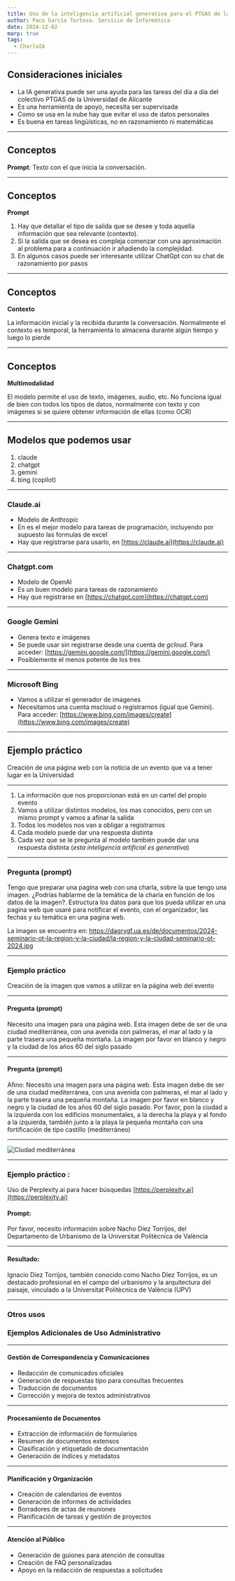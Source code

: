```yaml
---
title: Uso de la inteligencia artificial generativa para el PTGAS de la Universidad de Alicante
author: Paco García Tortosa. Servicio de Informática
date: 2024-12-02
marp: true
tags:
  - CharlaIA
---
```


## Consideraciones iniciales
- La IA generativa puede ser una ayuda para las tareas del día a día del colectivo PTGAS de la Universidad de Alicante
- Es una herramienta de apoyo, necesita ser supervisada
- Como se usa en la nube hay que evitar el uso de datos personales
- Es buena en tareas lingüísticas, no en razonamiento ni matemáticas

---

## Conceptos
**Prompt**:  Texto con el que inicia la conversación. 

---

## Conceptos

**Prompt**

1. Hay que detallar el tipo de salida que se desee y toda aquella información que sea relevante (contexto). 
2. Si la salida que se desea es compleja comenzar con una aproximación al problema para a continuación ir añadiendo la complejidad. 
3. En algunos casos puede ser interesante utilizar ChatGpt con su chat de razonamiento por pasos

---

## Conceptos

**Contexto**

La información inicial y la recibida durante la conversación. Normalmente el contexto es temporal, la herramienta lo almacena durante algún tiempo y luego lo pierde

---

## Conceptos

**Multimodalidad**

El modelo permite el uso de texto, imágenes, audio, etc. No funciona igual de bien con todos los tipos de datos, normalmente con texto y con imágenes si se quiere obtener información de ellas (como OCR)

---

## Modelos que podemos usar
1. claude
2. chatgpt
3. gemini
4. bing (copilot)

---

### Claude.ai
- Modelo de Anthropic
- En es el mejor modelo para tareas de programación, incluyendo por supuesto las formulas de excel
- Hay que registrarse para usarlo, en [https://claude.ai](https://claude.ai)

---

### Chatgpt.com
- Modelo de OpenAI
- Es un buen modelo para tareas de razonamiento
- Hay que registrarse en [https://chatgpt.com](https://chatgpt.com)

---

### Google Gemini
- Genera texto e imágenes
- Se puede usar sin registrarse desde una cuenta de *gcloud*. Para acceder: [https://gemini.google.com/](https://gemini.google.com/)
- Posiblemente el menos potente de los tres

---

### Microsoft Bing
- Vamos a utilizar el generador de imagenes
- Necesitamos una cuenta mscloud o registrarnos (igual que Gemini). Para acceder: [https://www.bing.com/images/create](https://www.bing.com/images/create)

---
## Ejemplo práctico

Creación de una página web con la noticia de un evento que va a tener lugar en la Universidad

---

1. La información que nos proporcionan está en un cartel del propio evento
2. Vamos a utilizar distintos modelos, los mas conocidos, pero con un mismo prompt y vamos a afinar la salida
3. Todos los modelos nos van a obligar a registrarnos
4. Cada modelo puede dar una respuesta distinta
5. Cada vez que se le pregunta al modelo también puede dar una respuesta distinta (*esta inteligencia artificial es generativa*)

---
### Pregunta (prompt)

Tengo que preparar una pagina web con una charla, sobre la que tengo una imagen. ¿Podrías hablarme de la temática de la charla en función de los datos de la imagen?. 
Estructura los datos para que los pueda utilizar en una pagina web que usaré para notificar el evento, con el organizador, las fechas y su temática en una pagina web.

La imagen se encuentra en: https://dagrygf.ua.es/de/documentos/2024-seminario-ot-la-region-y-la-ciudad/la-region-y-la-ciudad-seminario-ot-2024.jpg

----

### Ejemplo práctico

Creación de la imagen que vamos a utilizar en la página web del evento

---

#### Pregunta (prompt)

Necesito una imagen para una página web. Esta imagen debe de ser de una ciudad mediterránea, con una avenida con palmeras, el mar al lado y la parte trasera una pequeña montaña. La imagen por favor en blanco y negro y la ciudad de los años 60 del siglo pasado

----

#### Pregunta (prompt)

Afino: Necesito una imagen para una página web. Esta imagen debe de ser de una ciudad mediterránea, con una avenida con palmeras, el mar al lado y la parte trasera una pequeña montaña. La imagen por favor en blanco y negro y la ciudad de los años 60 del siglo pasado. Por favor, pon la ciudad a la izquierda con los edificios monumentales, a la derecha la playa y al fondo a la izquierda, también junto a la playa la pequeña montaña con una fortificación de tipo castillo (mediterráneo)

---

![Ciudad mediterránea](/imagenes/imagen-ciudad.jpg "San Juan Mountains")

---

### Ejemplo práctico : 

Uso de Perplexity.ai para hacer búsquedas
[https://perplexity.ai](https://perplexity.ai)

#### Prompt:

Por favor, necesito información sobre Nacho Díez Torrijos, del Departamento de Urbanismo de la Universitat Politècnica de València

---

#### Resultado:

Ignacio Díez Torrijos, también conocido como Nacho Díez Torrijos, es un destacado profesional en el campo del urbanismo y la arquitectura del paisaje, vinculado a la Universitat Politècnica de València (UPV)

---

### Otros usos 

### Ejemplos Adicionales de Uso Administrativo

---

#### Gestión de Correspondencia y Comunicaciones

- Redacción de comunicados oficiales
- Generación de respuestas tipo para consultas frecuentes
- Traducción de documentos
- Corrección y mejora de textos administrativos

----

#### Procesamiento de Documentos

- Extracción de información de formularios
- Resumen de documentos extensos
- Clasificación y etiquetado de documentación
- Generación de índices y metadatos

---

#### Planificación y Organización

- Creación de calendarios de eventos
- Generación de informes de actividades
- Borradores de actas de reuniones
- Planificación de tareas y gestión de proyectos

---

#### Atención al Público

- Generación de guiones para atención de consultas
- Creación de FAQ personalizadas
- Apoyo en la redacción de respuestas a solicitudes
